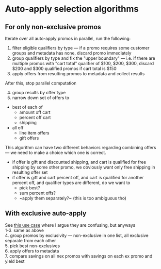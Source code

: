 # Auto-apply selection algorithms

## For only non-exclusive promos
Iterate over all auto-apply promos in parallel, run the following:
1. filter eligible qualifiers by type — if a promo requires some customer groups and metadata has none, discard promo immediately
2. group qualifiers by type and fix the "upper boundary" — i.e. if there are multiple promos with "cart total" qualifier of $100, $200, $300, discard $200 and $300 qualified promos if cart total is $150 
3. apply offers from resulting promos to metadata and collect results

After this, stop parallel computation

4. group results by offer type
5. narrow down set of offers to
- best of each of
  - amount off cart
  - percent off cart
  - shipping
- all off
  - line item offers
  - gift offers

This algorithm can have two different behaviors regarding combining offers — we need to make a choice which one is correct. 
- if offer is gift and discounted shipping, and cart is qualified for free shipping by some other promo, we obviously want only free shipping in resulting offer set
- if offer is gift and cart percent off, and cart is qualified for another percent off, and qualifier types are different, do we want to
  - pick best?
  - sum percent offs?
  - ~apply them separately?~ (this is too ambiguous tho)

## With exclusive auto-apply
See [this use case](https://github.com/FoxComm/highlander/blob/master/documents/design/promotions/use-cases.md#case-3-exclusive-gifts) where I argue they are confusing, but anyways    
1-3. same as above    
4. group promos by exclusivity — non-exclusive in one list, all exclusive separate from each other    
5. pick best non-exclusives    
6. apply offers to metadata    
7. compare savings on all nex promos with savings on each ex promo and yield best
